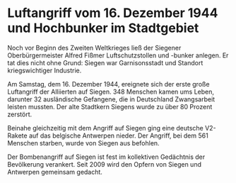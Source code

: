 # Luftangriff vom 16. Dezember 1944 und Hochbunker im Stadtgebiet

Noch vor Beginn des Zweiten Weltkrieges ließ der Siegener Oberbürgermeister Alfred Fißmer Luftschutzstollen und -bunker anlegen. Er tat dies nicht ohne Grund: Siegen war Garnisonsstadt und Standort kriegswichtiger Industrie.

Am Samstag, dem 16. Dezember 1944, ereignete sich der erste große Luftangriff der Alliierten auf Siegen. 348 Menschen kamen ums Leben, darunter 32 ausländische Gefangene, die in Deutschland Zwangsarbeit leisten mussten. Der alte Stadtkern Siegens wurde zu über 80 Prozent zerstört.

Beinahe gleichzeitig mit dem Angriff auf Siegen ging eine deutsche V2-Rakete auf das belgische Antwerpen nieder. Der Angriff, bei dem 561 Menschen starben, wurde von Siegen aus befohlen.

Der Bombenangriff auf Siegen ist fest im kollektiven Gedächtnis der Bevölkerung verankert. Seit 2009 wird den Opfern von Siegen und Antwerpen gemeinsam gedacht.
